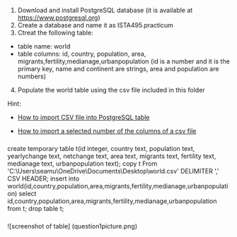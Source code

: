 1. Download and install PostgreSQL database (it is available at https://www.postgresql.org)
2. Create a database and name it as ISTA495.practicum
3. Ctreat the following table:
  - table name: world
  - table columns: id, country, population, area, migrants,fertility,medianage,urbanpopulation (id is a number and it is the primary key, name and continent are strings, area and population are numbers)
4. Populate the world table using the csv file included in this folder

Hint:

* [How to import CSV file into PostgreSQL table](https://www.postgresqltutorial.com/import-csv-file-into-posgresql-table/)

* [How to import a selected number of the columns of a csv file](https://stackoverflow.com/questions/12618232/copy-a-few-of-the-columns-of-a-csv-file-into-a-table/49906327)


###
create temporary table t(id integer, country text, population text, yearlychange text, netchange text, area text, migrants text, fertility text, medianage text, urbanpopulation text);
copy t
From 'C:\Users\seamu\OneDrive\Documents\Desktop\world.csv'
DELIMITER ',' 
CSV HEADER;
insert into world(id,country,population,area,migrants,fertility,medianage,urbanpopulation)
select id,country,population,area,migrants,fertility,medianage,urbanpopulation
from t;
drop table t;
###
![screenshot of table] (question1picture.png)